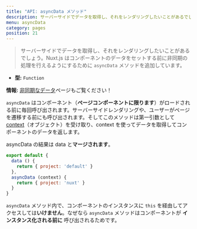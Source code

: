 ```yaml
---
title: "API: asyncData メソッド"
description: サーバーサイドでデータを取得し、それをレンダリングしたいことがあるでしょう。Nuxt.js はコンポーネントのデータをセットする前に非同期の処理を行えるようにするために `asyncData` メソッドを追加しています。
menu: asyncData
category: pages
position: 21
---
```


> サーバーサイドでデータを取得し、それをレンダリングしたいことがあるでしょう。Nuxt.js はコンポーネントのデータをセットする前に非同期の処理を行えるようにするために `asyncData` メソッドを追加しています。

- **型:** `Function`

<div class="Alert Alert--nuxt-green">

<b>情報:</b> [非同期なデータ](/guide/async-data)ページもご覧ください！

</div>

`asyncData` はコンポーネント（**ページコンポーネントに限ります**）がロードされる前に毎回呼び出されます。サーバーサイドレンダリングや、ユーザーがページを遷移する前にも呼び出されます。そしてこのメソッドは第一引数として [context](/api/context)（オブジェクト）を受け取り、context を使ってデータを取得してコンポーネントのデータを返します。

asyncData の結果は data と**マージされます**。

```js
export default {
  data () {
    return { project: 'default' }
  },
  asyncData (context) {
    return { project: 'nuxt' }
  }
}
```

<div class="Alert Alert--orange">

`asyncData` メソッド内で、コンポーネントのインスタンスに `this` を経由してアクセスしては**いけません**。なぜなら `asyncData` メソッドはコンポーネントが **インスタンス化される前に** 呼び出されるためです。

</div>
